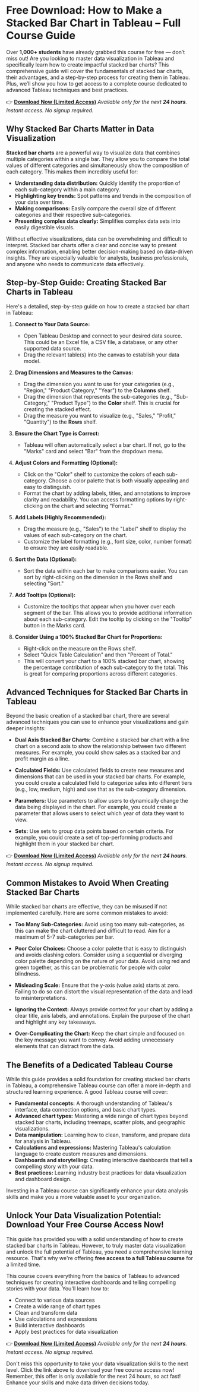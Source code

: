 # Free Download: How to Make a Stacked Bar Chart in Tableau – Full Course Guide

Over **1,000+ students** have already grabbed this course for free — don’t miss out! Are you looking to master data visualization in Tableau and specifically learn how to create impactful stacked bar charts? This comprehensive guide will cover the fundamentals of stacked bar charts, their advantages, and a step-by-step process for creating them in Tableau. Plus, we’ll show you how to get access to a complete course dedicated to advanced Tableau techniques and best practices.

👉 **[Download Now (Limited Access)](https://udemywork.com/how-to-make-stacked-bar-chart-in-tableau)**
_Available only for the next **24 hours**. Instant access. No signup required._

## Why Stacked Bar Charts Matter in Data Visualization

**Stacked bar charts** are a powerful way to visualize data that combines multiple categories within a single bar. They allow you to compare the total values of different categories and simultaneously show the composition of each category. This makes them incredibly useful for:

*   **Understanding data distribution:** Quickly identify the proportion of each sub-category within a main category.
*   **Highlighting key trends:** Spot patterns and trends in the composition of your data over time.
*   **Making comparisons:** Easily compare the overall size of different categories and their respective sub-categories.
*   **Presenting complex data clearly:** Simplifies complex data sets into easily digestible visuals.

Without effective visualizations, data can be overwhelming and difficult to interpret. Stacked bar charts offer a clear and concise way to present complex information, enabling better decision-making based on data-driven insights. They are especially valuable for analysts, business professionals, and anyone who needs to communicate data effectively.

## Step-by-Step Guide: Creating Stacked Bar Charts in Tableau

Here's a detailed, step-by-step guide on how to create a stacked bar chart in Tableau:

1.  **Connect to Your Data Source:**

    *   Open Tableau Desktop and connect to your desired data source. This could be an Excel file, a CSV file, a database, or any other supported data source.
    *   Drag the relevant table(s) into the canvas to establish your data model.

2.  **Drag Dimensions and Measures to the Canvas:**

    *   Drag the dimension you want to use for your categories (e.g., "Region," "Product Category," "Year") to the **Columns** shelf.
    *   Drag the dimension that represents the sub-categories (e.g., "Sub-Category," "Product Type") to the **Color** shelf. This is crucial for creating the stacked effect.
    *   Drag the measure you want to visualize (e.g., "Sales," "Profit," "Quantity") to the **Rows** shelf.

3.  **Ensure the Chart Type is Correct:**

    *   Tableau will often automatically select a bar chart. If not, go to the "Marks" card and select "Bar" from the dropdown menu.

4.  **Adjust Colors and Formatting (Optional):**

    *   Click on the "Color" shelf to customize the colors of each sub-category. Choose a color palette that is both visually appealing and easy to distinguish.
    *   Format the chart by adding labels, titles, and annotations to improve clarity and readability. You can access formatting options by right-clicking on the chart and selecting "Format."

5.  **Add Labels (Highly Recommended):**

    *   Drag the measure (e.g., "Sales") to the "Label" shelf to display the values of each sub-category on the chart.
    *   Customize the label formatting (e.g., font size, color, number format) to ensure they are easily readable.

6.  **Sort the Data (Optional):**

    *   Sort the data within each bar to make comparisons easier. You can sort by right-clicking on the dimension in the Rows shelf and selecting "Sort."

7.  **Add Tooltips (Optional):**

    *   Customize the tooltips that appear when you hover over each segment of the bar. This allows you to provide additional information about each sub-category. Edit the tooltip by clicking on the "Tooltip" button in the Marks card.

8. **Consider Using a 100% Stacked Bar Chart for Proportions:**

    * Right-click on the measure on the Rows shelf.
    * Select "Quick Table Calculation" and then "Percent of Total."
    * This will convert your chart to a 100% stacked bar chart, showing the percentage contribution of each sub-category to the total. This is great for comparing proportions across different categories.

## Advanced Techniques for Stacked Bar Charts in Tableau

Beyond the basic creation of a stacked bar chart, there are several advanced techniques you can use to enhance your visualizations and gain deeper insights:

*   **Dual Axis Stacked Bar Charts:** Combine a stacked bar chart with a line chart on a second axis to show the relationship between two different measures. For example, you could show sales as a stacked bar and profit margin as a line.

*   **Calculated Fields:** Use calculated fields to create new measures and dimensions that can be used in your stacked bar charts. For example, you could create a calculated field to categorize sales into different tiers (e.g., low, medium, high) and use that as the sub-category dimension.

*   **Parameters:** Use parameters to allow users to dynamically change the data being displayed in the chart. For example, you could create a parameter that allows users to select which year of data they want to view.

*   **Sets:** Use sets to group data points based on certain criteria. For example, you could create a set of top-performing products and highlight them in your stacked bar chart.

👉 **[Download Now (Limited Access)](https://udemywork.com/how-to-make-stacked-bar-chart-in-tableau)**
_Available only for the next **24 hours**. Instant access. No signup required._

## Common Mistakes to Avoid When Creating Stacked Bar Charts

While stacked bar charts are effective, they can be misused if not implemented carefully. Here are some common mistakes to avoid:

*   **Too Many Sub-Categories:** Avoid using too many sub-categories, as this can make the chart cluttered and difficult to read. Aim for a maximum of 5-7 sub-categories per bar.

*   **Poor Color Choices:** Choose a color palette that is easy to distinguish and avoids clashing colors. Consider using a sequential or diverging color palette depending on the nature of your data. Avoid using red and green together, as this can be problematic for people with color blindness.

*   **Misleading Scale:** Ensure that the y-axis (value axis) starts at zero. Failing to do so can distort the visual representation of the data and lead to misinterpretations.

*   **Ignoring the Context:** Always provide context for your chart by adding a clear title, axis labels, and annotations. Explain the purpose of the chart and highlight any key takeaways.

*   **Over-Complicating the Chart:** Keep the chart simple and focused on the key message you want to convey. Avoid adding unnecessary elements that can distract from the data.

## The Benefits of a Dedicated Tableau Course

While this guide provides a solid foundation for creating stacked bar charts in Tableau, a comprehensive Tableau course can offer a more in-depth and structured learning experience. A good Tableau course will cover:

*   **Fundamental concepts:** A thorough understanding of Tableau's interface, data connection options, and basic chart types.
*   **Advanced chart types:** Mastering a wide range of chart types beyond stacked bar charts, including treemaps, scatter plots, and geographic visualizations.
*   **Data manipulation:** Learning how to clean, transform, and prepare data for analysis in Tableau.
*   **Calculations and expressions:** Mastering Tableau's calculation language to create custom measures and dimensions.
*   **Dashboards and storytelling:** Creating interactive dashboards that tell a compelling story with your data.
*   **Best practices:** Learning industry best practices for data visualization and dashboard design.

Investing in a Tableau course can significantly enhance your data analysis skills and make you a more valuable asset to your organization.

## Unlock Your Data Visualization Potential: Download Your Free Course Access Now!

This guide has provided you with a solid understanding of how to create stacked bar charts in Tableau. However, to truly master data visualization and unlock the full potential of Tableau, you need a comprehensive learning resource. That's why we're offering **free access to a full Tableau course** for a limited time.

This course covers everything from the basics of Tableau to advanced techniques for creating interactive dashboards and telling compelling stories with your data. You'll learn how to:

*   Connect to various data sources
*   Create a wide range of chart types
*   Clean and transform data
*   Use calculations and expressions
*   Build interactive dashboards
*   Apply best practices for data visualization

👉 **[Download Now (Limited Access)](https://udemywork.com/how-to-make-stacked-bar-chart-in-tableau)**
_Available only for the next **24 hours**. Instant access. No signup required._

Don't miss this opportunity to take your data visualization skills to the next level. Click the link above to download your free course access now! Remember, this offer is only available for the next 24 hours, so act fast! Enhance your skills and make data driven decisions today.
